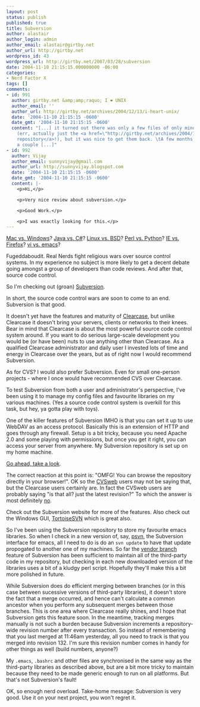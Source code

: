 ```yaml
---
layout: post
status: publish
published: true
title: Subversion
author: alastair
author_login: admin
author_email: alastair@girtby.net
author_url: http://girtby.net
wordpress_id: 43
wordpress_url: http://girtby.net/2007/03/28/subversion
date: 2004-11-10 21:15:15.000000000 -06:00
categories:
- Nerd Factor X
tags: []
comments:
- id: 991
  author: girtby.net &amp;amp;raquo; I ❤ UNIX
  author_email: ''
  author_url: http://girtby.net/archives/2004/12/13/i-heart-unix/
  date: '2004-11-10 21:15:15 -0600'
  date_gmt: '2004-11-10 21:15:15 -0600'
  content: "[...] it turned out there was only a few files of only minor importance
    (err, actually just the <a href=\"http://girtby.net/archives/2004/11/10/subversion/\">subversion
    repository</a>!), but it was nice to get them back. \tA few months back I bought
    a couple [...]"
- id: 992
  author: Vijay
  author_email: sunnyvijay@gmail.com
  author_url: http://sunnyvijay.blogspot.com
  date: '2004-11-10 21:15:15 -0600'
  date_gmt: '2004-11-10 21:15:15 -0600'
  content: |-
    <p>Hi,</p>

    <p>Very nice review about subversion.</p>

    <p>Good Work.</p>

    <p>I was exactly looking for this.</p>
---
```

<a href="http://www.googlefight.com/cgi-bin/compare.pl?q1=Mac&q2=Windows&B1=Make+a+fight%21&compare=1&langue=us">Mac vs. Windows</a>? <a href="http://www.googlefight.com/cgi-bin/compare.pl?q1=Java&q2=C%23&B1=Make+a+fight%21&compare=1&langue=us">Java vs. C#</a>? <a href="http://www.googlefight.com/cgi-bin/compare.pl?q1=Linux&q2=BSD&B1=Make+a+fight%21&compare=1&langue=us">Linux vs. BSD</a>? <a href="http://www.googlefight.com/cgi-bin/compare.pl?q1=Perl&q2=Python&B1=Make+a+fight%21&compare=1&langue=us">Perl vs. Python</a>? <a href="http://www.googlefight.com/cgi-bin/compare.pl?q1=IE&q2=Firefox&B1=Make+a+fight%21&compare=1&langue=us">IE vs. Firefox</a>? <a href="http://www.googlefight.com/cgi-bin/compare.pl?q1=vi&q2=emacs&B1=Make+a+fight%21&compare=1&langue=us">vi vs. emacs</a>?

Fugeddaboudit. Real Nerds fight religious wars over source control systems. In my experience no subject is more likely to get a decent debate going amongst a group of developers than code reviews. And after that, source code control.

So I'm checking out (groan) <a href="http://subversion.tigris.org/">Subversion</a>.

In short, the source code control wars are soon to come to an end. Subversion is that good.

It doesn't yet have the features and maturity of <a href="http://www-306.ibm.com/software/awdtools/clearcase/index.html">Clearcase</a>, but unlike Clearcase it doesn't bring your servers, clients or networks to their knees. Bear in mind that Clearcase is about the most powerful source code control system around. If you want to do serious large-scale development you would be (or have been) nuts to use anything other than Clearcase. As a qualified Clearcase administrator and daily user I invested lots of time and energy in Clearcase over the years, but as of right now I would recommend Subversion.

As for CVS? I would also prefer Subversion. Even for small one-person projects - where I once would have recommended CVS over Clearcase.

To test Subversion from both a user and administrator's perspective, I've been using it to manage my config files and favourite libraries on my various machines. (Yes a source code control system is overkill for this task, but hey, ya gotta play with toys).

One of the killer features of Subversion IMHO is that you can set it up to use WebDAV as an access protocol. Basically this is an extension of HTTP and goes through any firewall. Setup is a bit tricky, because you need Apache 2.0 and some playing with permissions, but once you get it right, you can access your server from anywhere. My Subversion repository is set up on my home machine.

<a href="http://clarence.darktech.org/repos">Go ahead, take a look</a>.

The correct reaction at this point is: "OMFG! You can browse the repository directly in your browser!". OK so the <a href="http://www.freebsd.org/projects/cvsweb.html">CVSweb</a> users may not be saying that, but the Clearcase users certainly are. In fact the CVSweb users are probably saying "is that all? just the latest revision?" To which the answer is most definitely <a href="http://clarence.darktech.org/WebSVN/">no</a>.

Check out the Subversion website for more of the features. Also check out the Windows GUI, <a href="http://tortoisesvn.tigris.org/">TortoiseSVN</a> which is great also.

So I've been using the Subversion repository to store my favourite emacs libraries. So when I check in a new version of, say, <a href="http://www.xsteve.at/prg/vc_svn/index.html">psvn</a>, the Subversion interface for emacs, all I need to do is do an `svn update` to have that update propogated to another one of my machines. So far the <a href="http://svnbook.red-bean.com/svnbook-1.1/ch07s04.html">vendor branch</a> feature of Subversion has been sufficient to maintain all of the third-party code in my repository, but checking in each new downloaded version of the libraries uses a bit of a kludgy perl script. Hopefully they'll make this a bit more polished in future.

While Subversion does do efficient merging between branches (or in this case between sucessive versions of third-party libraries), it doesn't store the fact that a merge occurred, and hence can't calculate a common ancestor when you perform any subsequent merges between those branches. This is one area where Clearcase really shines, and I hope that Subversion gets this feature soon. In the meantime, tracking merges manually is not such a burden because Subversion increments a repository-wide revision number after every transaction. So instead of remembering that you last merged at 11:46am yesterday, all you need to track is that you merged into revision 132. I'm sure this revision number comes in handy for other things as well (build numbers, anyone?)

My `.emacs`, `.bashrc` and other files are synchronised in the same way as the third-party libraries as described above, but are a bit more tricky to maintain because they need to be made generic enough to run on all platforms. But that's not Subversion's fault!

OK, so enough nerd overload. Take-home message: Subversion is very good. Use it on your next project, you won't regret it.
